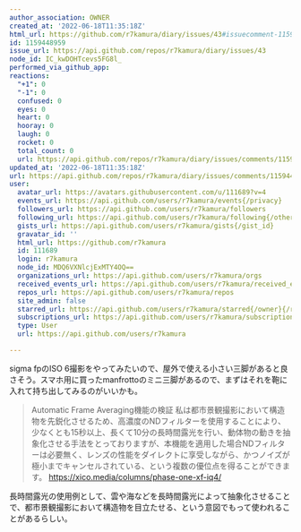 ```yaml
---
author_association: OWNER
created_at: '2022-06-18T11:35:18Z'
html_url: https://github.com/r7kamura/diary/issues/43#issuecomment-1159448959
id: 1159448959
issue_url: https://api.github.com/repos/r7kamura/diary/issues/43
node_id: IC_kwDOHTcevs5FG8l_
performed_via_github_app: 
reactions:
  "+1": 0
  "-1": 0
  confused: 0
  eyes: 0
  heart: 0
  hooray: 0
  laugh: 0
  rocket: 0
  total_count: 0
  url: https://api.github.com/repos/r7kamura/diary/issues/comments/1159448959/reactions
updated_at: '2022-06-18T11:35:18Z'
url: https://api.github.com/repos/r7kamura/diary/issues/comments/1159448959
user:
  avatar_url: https://avatars.githubusercontent.com/u/111689?v=4
  events_url: https://api.github.com/users/r7kamura/events{/privacy}
  followers_url: https://api.github.com/users/r7kamura/followers
  following_url: https://api.github.com/users/r7kamura/following{/other_user}
  gists_url: https://api.github.com/users/r7kamura/gists{/gist_id}
  gravatar_id: ''
  html_url: https://github.com/r7kamura
  id: 111689
  login: r7kamura
  node_id: MDQ6VXNlcjExMTY4OQ==
  organizations_url: https://api.github.com/users/r7kamura/orgs
  received_events_url: https://api.github.com/users/r7kamura/received_events
  repos_url: https://api.github.com/users/r7kamura/repos
  site_admin: false
  starred_url: https://api.github.com/users/r7kamura/starred{/owner}{/repo}
  subscriptions_url: https://api.github.com/users/r7kamura/subscriptions
  type: User
  url: https://api.github.com/users/r7kamura

---
```

sigma fpのISO 6撮影をやってみたいので、屋外で使える小さい三脚があると良さそう。スマホ用に買ったmanfrottoのミニ三脚があるので、まずはそれを鞄に入れて持ち出してみるのがいいかも。

> Automatic Frame Averaging機能の検証
私は都市景観撮影において構造物を先鋭化させるため、高濃度のNDフィルターを使用することにより、少なくとも15秒以上、長くて10分の長時間露光を行い、動体物の動きを抽象化させる手法をとっておりますが、本機能を適用した場合NDフィルターは必要無く、レンズの性能をダイレクトに享受しながら、かつノイズが極小までキャンセルされている、という複数の優位点を得ることができます。
https://xico.media/columns/phase-one-xf-iq4/

長時間露光の使用例として、雲や海などを長時間露光によって抽象化させることで、都市景観撮影において構造物を目立たせる、という意図でもって使われることがあるらしい。